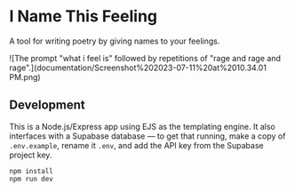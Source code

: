 # I Name This Feeling

A tool for writing poetry by giving names to your feelings.

![The prompt "what i feel is" followed by repetitions of "rage and rage and rage".](documentation/Screenshot%202023-07-11%20at%2010.34.01 PM.png)

## Development

This is a Node.js/Express app using EJS as the templating engine. It also interfaces with a Supabase database — to get that running, make a copy of `.env.example`, rename it `.env`, and add the API key from the Supabase project key.

```
npm install
npm run dev
```
